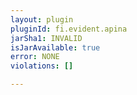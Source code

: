 ```yaml
---
layout: plugin
pluginId: fi.evident.apina
jarSha1: INVALID
isJarAvailable: true
error: NONE
violations: []

---
```

